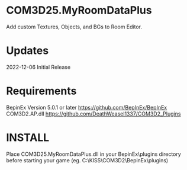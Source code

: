 # COM3D25.MyRoomDataPlus

Add custom Textures, Objects, and BGs to Room Editor.

Updates
==========================================================
2022-12-06
Initial Release

Requirements
==========================================================
BepinEx Version 5.0.1 or later https://github.com/BepInEx/BepInEx
COM3D2.AP.dll https://github.com/DeathWeasel1337/COM3D2_Plugins

INSTALL
==========================================================
Place COM3D25.MyRoomDataPlus.dll in your BepinEx\plugins directory before starting your game (eg. C:\KISS\COM3D2\BepinEx\plugins)
